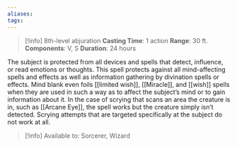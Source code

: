 ```yaml
---
aliases: 
tags:
---
```

>[!info]
>8th-level abjuration
>**Casting Time**: 1 action
>**Range**: 30 ft.
>**Components**: V, S
>**Duration**: 24 hours

The subject is protected from all devices and spells that detect, influence, or read emotions or thoughts. This spell protects against all mind-affecting spells and effects as well as information gathering by divination spells or effects. Mind blank even foils [[limited wish]], [[Miracle]], and [[wish]] spells when they are used in such a way as to affect the subject’s mind or to gain information about it. In the case of scrying that scans an area the creature is in, such as [[Arcane Eye]], the spell works but the creature simply isn’t detected. Scrying attempts that are targeted specifically at the subject do not work at all.

>[!info] Available to:
>Sorcerer, Wizard
